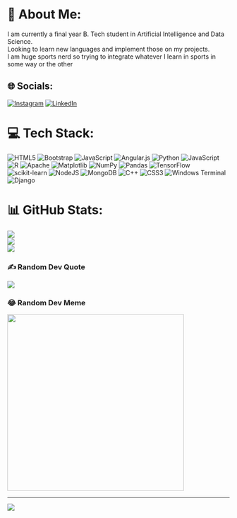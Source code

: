 # 💫 About Me:
I am currently a final year B. Tech student in Artificial Intelligence and Data Science.<br>Looking to learn new languages and implement those on my projects.<br>I am huge sports nerd so trying to integrate whatever I learn in sports in some way or the other


## 🌐 Socials:
[![Instagram](https://img.shields.io/badge/Instagram-%23E4405F.svg?logo=Instagram&logoColor=white)](https://instagram.com/abbas_merc) [![LinkedIn](https://img.shields.io/badge/LinkedIn-%230077B5.svg?logo=linkedin&logoColor=white)](https://linkedin.com/in/abbasmerc) 

# 💻 Tech Stack:
![HTML5](https://img.shields.io/badge/html5-%23E34F26.svg?style=for-the-badge&logo=html5&logoColor=white) ![Bootstrap](https://img.shields.io/badge/bootstrap-%238511FA.svg?style=for-the-badge&logo=bootstrap&logoColor=white) ![JavaScript](https://img.shields.io/badge/javascript-%23323330.svg?style=for-the-badge&logo=javascript&logoColor=%23F7DF1E) ![Angular.js](https://img.shields.io/badge/angular.js-%23E23237.svg?style=for-the-badge&logo=angularjs&logoColor=white) ![Python](https://img.shields.io/badge/python-3670A0?style=for-the-badge&logo=python&logoColor=ffdd54) ![JavaScript](https://img.shields.io/badge/javascript-%23323330.svg?style=for-the-badge&logo=javascript&logoColor=%23F7DF1E) ![R](https://img.shields.io/badge/r-%23276DC3.svg?style=for-the-badge&logo=r&logoColor=white) ![Apache](https://img.shields.io/badge/apache-%23D42029.svg?style=for-the-badge&logo=apache&logoColor=white) ![Matplotlib](https://img.shields.io/badge/Matplotlib-%23ffffff.svg?style=for-the-badge&logo=Matplotlib&logoColor=black) ![NumPy](https://img.shields.io/badge/numpy-%23013243.svg?style=for-the-badge&logo=numpy&logoColor=white) ![Pandas](https://img.shields.io/badge/pandas-%23150458.svg?style=for-the-badge&logo=pandas&logoColor=white) ![TensorFlow](https://img.shields.io/badge/TensorFlow-%23FF6F00.svg?style=for-the-badge&logo=TensorFlow&logoColor=white) ![scikit-learn](https://img.shields.io/badge/scikit--learn-%23F7931E.svg?style=for-the-badge&logo=scikit-learn&logoColor=white) ![NodeJS](https://img.shields.io/badge/node.js-6DA55F?style=for-the-badge&logo=node.js&logoColor=white) ![MongoDB](https://img.shields.io/badge/MongoDB-%234ea94b.svg?style=for-the-badge&logo=mongodb&logoColor=white) ![C++](https://img.shields.io/badge/c++-%2300599C.svg?style=for-the-badge&logo=c%2B%2B&logoColor=white) ![CSS3](https://img.shields.io/badge/css3-%231572B6.svg?style=for-the-badge&logo=css3&logoColor=white) ![Windows Terminal](https://img.shields.io/badge/Windows%20Terminal-%234D4D4D.svg?style=for-the-badge&logo=windows-terminal&logoColor=white) ![Django](https://img.shields.io/badge/django-%23092E20.svg?style=for-the-badge&logo=django&logoColor=white)
# 📊 GitHub Stats:
![](https://github-readme-stats.vercel.app/api?username=AbbasMerc&theme=dark&hide_border=false&include_all_commits=false&count_private=false)<br/>
![](https://github-readme-streak-stats.herokuapp.com/?user=AbbasMerc&theme=dark&hide_border=false)<br/>
![](https://github-readme-stats.vercel.app/api/top-langs/?username=AbbasMerc&theme=dark&hide_border=false&include_all_commits=false&count_private=false&layout=compact)

### ✍️ Random Dev Quote
![](https://quotes-github-readme.vercel.app/api?type=horizontal&theme=radical)

### 😂 Random Dev Meme
<img src='https://www.google.com/url?sa=i&url=https%3A%2F%2Fdev.to%2Fshubhracodes%2Fsome-memes-that-only-developers-will-relate-to-jeg&psig=AOvVaw37qgAI5uhVf55MpygZDbL8&ust=1718459287001000&source=images&cd=vfe&opi=89978449&ved=0CBQQjRxqFwoTCJC02Oud24YDFQAAAAAdAAAAABBJ}|' style="height: 400px;"/>

---
[![](https://visitcount.itsvg.in/api?id=AbbasMerc&icon=0&color=0)](https://visitcount.itsvg.in)

<!-- Proudly created with GPRM ( https://gprm.itsvg.in ) -->

